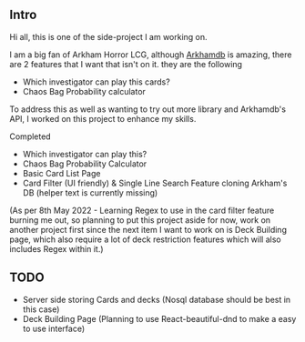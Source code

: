 ## Intro
Hi all, this is one of the side-project I am working on. 

I am a big fan of Arkham Horror LCG, although [Arkhamdb](https://arkhamdb.com/) is amazing, there are 2 features that I want that isn't on it. they are the following 
- Which investigator can play this cards?
- Chaos Bag Probability calculator

To address this as well as wanting to try out more library and Arkhamdb's API, I worked on this project to enhance my skills. 

Completed 
- Which investigator can play this?
- Chaos Bag Probability Calculator
- Basic Card List Page
- Card Filter (UI friendly) & Single Line Search Feature cloning Arkham's DB (helper text is currently missing)

(As per 8th May 2022 - Learning Regex to use in the card filter feature burning me out, so planning to put this project aside for now, work on another project first since the next item I want to work on is Deck Building page, which also require a lot of deck restriction features which will also includes Regex within it.)

## TODO
- Server side storing Cards and decks (Nosql database should be best in this case)
- Deck Building Page (Planning to use React-beautiful-dnd to make a easy to use interface)
